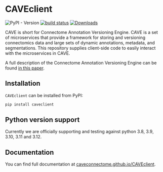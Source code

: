 # CAVEclient

![PyPI - Version](https://img.shields.io/pypi/v/CAVEclient)
[![build status](https://github.com/CAVEconnectome/CAVEclient/actions/workflows/daily.yml/badge.svg)](https://github.com/CAVEconnectome/CAVEclient/actions/workflows/daily.yml) [![Downloads](https://static.pepy.tech/badge/caveclient)](https://pepy.tech/project/caveclient)

CAVE is short for Connectome Annotation Versioning Engine. CAVE is a set of microservices
that provide a framework for storing and versioning connectomics data and large sets of
dynamic annotations, metadata, and segmentations. This repository supplies client-side
code to easily interact with the microservices in CAVE.

A full description of the Connectome Annotation Versioning Engine can be found [in this paper](https://www.biorxiv.org/content/10.1101/2023.07.26.550598v1).

## Installation

`CAVEclient` can be installed from PyPI:

```bash
pip install caveclient
```

## Python version support

Currently we are officially supporting and testing against python 3.8, 3.9, 3.10, 3.11 and 3.12.

## Documentation

You can find full documentation at [caveconnectome.github.io/CAVEclient](https://caveconnectome.github.io/CAVEclient).
